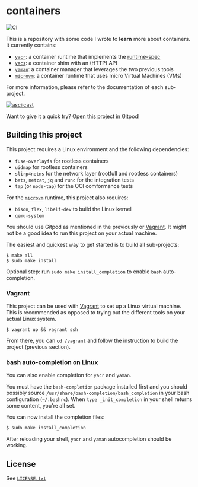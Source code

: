 # containers

[![CI](https://github.com/willdurand/containers/actions/workflows/ci.yml/badge.svg)](https://github.com/willdurand/containers/actions/workflows/ci.yml)

This is a repository with some code I wrote to **learn** more about containers. It currently contains:

- [`yacr`](./cmd/yacr/README.md): a container runtime that implements the [runtime-spec][]
- [`yacs`](./cmd/yacs/README.md): a container shim with an (HTTP) API
- [`yaman`](./cmd/yaman/README.md): a container manager that leverages the two previous tools
- [`microvm`][microvm]: a container runtime that uses micro Virtual Machines (VMs)

For more information, please refer to the documentation of each sub-project.

[![asciicast](https://asciinema.org/a/vdC2zxvyHSubTHuAPDt3g2T21.svg)](https://asciinema.org/a/vdC2zxvyHSubTHuAPDt3g2T21)

Want to give it a quick try? [Open this project in Gitpod](https://gitpod.io/#https://github.com/willdurand/containers)!

## Building this project

This project requires a Linux environment and the following dependencies:

- `fuse-overlayfs` for rootless containers
- `uidmap` for rootless containers
- `slirp4netns` for the network layer (rootfull and rootless containers)
- `bats`, `netcat`, `jq` and `runc` for the integration tests
- `tap` (or `node-tap`) for the OCI comformance tests

For the [`microvm`][microvm] runtime, this project also requires:

- `bison`, `flex`, `libelf-dev` to build the Linux kernel
- `qemu-system`

You should use Gitpod as mentioned in the previously or [Vagrant][]. It might not be a good idea to run this project on your actual machine.

The easiest and quickest way to get started is to build all sub-projects:

```console
$ make all
$ sudo make install
```

Optional step: run `sudo make install_completion` to enable `bash` auto-completion.

### Vagrant

This project can be used with [Vagrant][] to set up a Linux virtual machine. This is recommended as opposed to trying out the different tools on your actual Linux system.

```console
$ vagrant up && vagrant ssh
```

From there, you can `cd /vagrant` and follow the instruction to build the project (previous section).

### bash auto-completion on Linux

You can also enable completion for `yacr` and `yaman`.

You must have the `bash-completion` package installed first and you should possibly source `/usr/share/bash-completion/bash_completion` in your bash configuration (`~/.bashrc`). When `type _init_completion` in your shell returns some content, you're all set.

You can now install the completion files:

```console
$ sudo make install_completion
```

After reloading your shell, `yacr` and `yaman` autocompletion should be working.

## License

See [`LICENSE.txt`](./LICENSE.txt)

[runtime-spec]: https://github.com/opencontainers/runtime-spec
[vagrant]: https://www.vagrantup.com/
[microvm]: ./cmd/microvm/README.md
